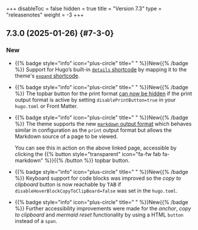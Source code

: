 +++
disableToc = false
hidden = true
title = "Version 7.3"
type = "releasenotes"
weight = -3
+++

## 7.3.0 (2025-01-26) {#7-3-0}

### New

- {{% badge style="info" icon="plus-circle" title=" " %}}New{{% /badge %}} Support for Hugo’s built-in [`details` shortcode](https://gohugo.io/content-management/shortcodes/#details) by mapping it to the theme's [`expand` shortcode](shortcodes/expand).

- {{% badge style="info" icon="plus-circle" title=" " %}}New{{% /badge %}} The topbar button for the print format [can now be hidden](authoring/frontmatter/topbar/#print-button) if the print output format is active by setting `disablePrintButton=true` in your `hugo.toml` or Front Matter.

- {{% badge style="info" icon="plus-circle" title=" " %}}New{{% /badge %}} The theme supports the new [`markdown` output format](configuration/sitemanagement/outputformats/#markdown-support) which behaves similar in configuration as the `print` output format but allows the Markdown source of a page to be viewed.

  You can see this in action on the above linked page, accessible by clicking the {{% button style="transparent" icon="fa-fw fab fa-markdown" %}}{{% /button %}} topbar button.

- {{% badge style="info" icon="plus-circle" title=" " %}}New{{% /badge %}} Keyboard support for code blocks was improved so the _copy to clipboard_ button is now reachable by <kbd>TAB</kbd> if `disableHoverBlockCopyToClipBoard=false` was set in the `hugo.toml`.

- {{% badge style="info" icon="plus-circle" title=" " %}}New{{% /badge %}} Further accessibility improvements were made for the _anchor_, _copy to clipboard_ and _mermaid reset_ functionality by using a HTML `button` instead of a `span`.
